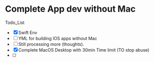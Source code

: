 # Complete App dev without Mac 

Todo_List

- [x] Swift Env
- [ ] YML for building IOS apps without Mac
- [ ] Still processing more (thoughts).
- [x] Complete MacOS Desktop with 30min Time limit (TO stop abuse)
- [ ] 
